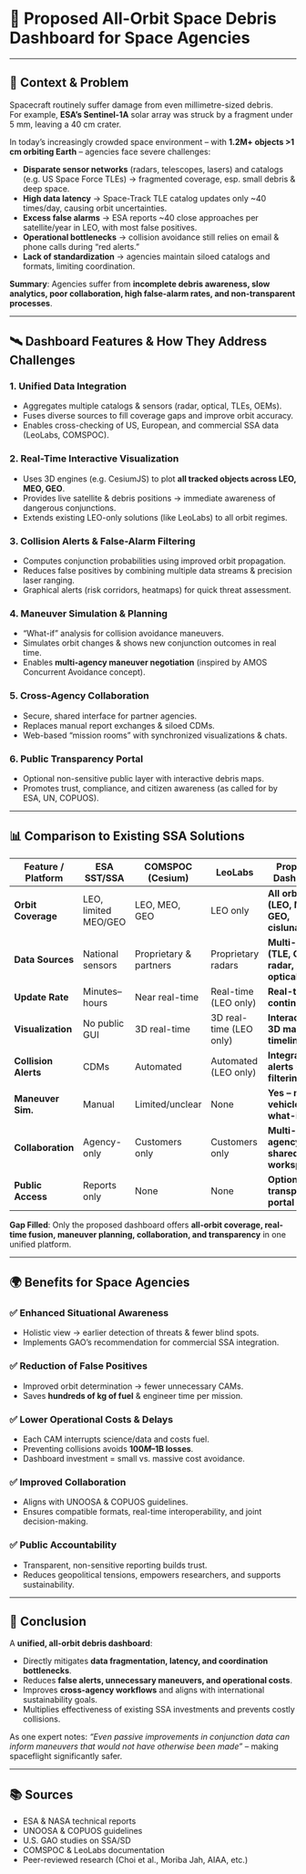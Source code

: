 # 🚀 Proposed All-Orbit Space Debris Dashboard for Space Agencies

---

## 📌 Context & Problem

Spacecraft routinely suffer damage from even millimetre-sized debris.  
For example, **ESA’s Sentinel-1A** solar array was struck by a fragment under 5 mm, leaving a 40 cm crater.  

In today’s increasingly crowded space environment – with **1.2M+ objects >1 cm orbiting Earth** – agencies face severe challenges:

- **Disparate sensor networks** (radars, telescopes, lasers) and catalogs (e.g. US Space Force TLEs) → fragmented coverage, esp. small debris & deep space.  
- **High data latency** → Space-Track TLE catalog updates only ~40 times/day, causing orbit uncertainties.  
- **Excess false alarms** → ESA reports ~40 close approaches per satellite/year in LEO, with most false positives.  
- **Operational bottlenecks** → collision avoidance still relies on email & phone calls during “red alerts.”  
- **Lack of standardization** → agencies maintain siloed catalogs and formats, limiting coordination.  

**Summary**: Agencies suffer from **incomplete debris awareness, slow analytics, poor collaboration, high false-alarm rates, and non-transparent processes**.

---

## 🛰️ Dashboard Features & How They Address Challenges

### 1. **Unified Data Integration**
- Aggregates multiple catalogs & sensors (radar, optical, TLEs, OEMs).  
- Fuses diverse sources to fill coverage gaps and improve orbit accuracy.  
- Enables cross-checking of US, European, and commercial SSA data (LeoLabs, COMSPOC).  

### 2. **Real-Time Interactive Visualization**
- Uses 3D engines (e.g. CesiumJS) to plot **all tracked objects across LEO, MEO, GEO**.  
- Provides live satellite & debris positions → immediate awareness of dangerous conjunctions.  
- Extends existing LEO-only solutions (like LeoLabs) to all orbit regimes.  

### 3. **Collision Alerts & False-Alarm Filtering**
- Computes conjunction probabilities using improved orbit propagation.  
- Reduces false positives by combining multiple data streams & precision laser ranging.  
- Graphical alerts (risk corridors, heatmaps) for quick threat assessment.  

### 4. **Maneuver Simulation & Planning**
- “What-if” analysis for collision avoidance maneuvers.  
- Simulates orbit changes & shows new conjunction outcomes in real time.  
- Enables **multi-agency maneuver negotiation** (inspired by AMOS Concurrent Avoidance concept).  

### 5. **Cross-Agency Collaboration**
- Secure, shared interface for partner agencies.  
- Replaces manual report exchanges & siloed CDMs.  
- Web-based “mission rooms” with synchronized visualizations & chats.  

### 6. **Public Transparency Portal**
- Optional non-sensitive public layer with interactive debris maps.  
- Promotes trust, compliance, and citizen awareness (as called for by ESA, UN, COPUOS).  

---

## 📊 Comparison to Existing SSA Solutions

| Feature / Platform   | ESA SST/SSA | COMSPOC (Cesium) | LeoLabs | **Proposed Dashboard** |
|----------------------|-------------|------------------|---------|-------------------------|
| **Orbit Coverage**   | LEO, limited MEO/GEO | LEO, MEO, GEO | LEO only | **All orbits (LEO, MEO, GEO, cislunar)** |
| **Data Sources**     | National sensors | Proprietary & partners | Proprietary radars | **Multi-source (TLE, GNSS, radar, optical)** |
| **Update Rate**      | Minutes–hours | Near real-time | Real-time (LEO only) | **Real-time continuous** |
| **Visualization**    | No public GUI | 3D real-time | 3D real-time (LEO only) | **Interactive 3D maps, timelines** |
| **Collision Alerts** | CDMs | Automated | Automated (LEO only) | **Integrated alerts + filtering** |
| **Maneuver Sim.**    | Manual | Limited/unclear | None | **Yes – multi-vehicle what-if** |
| **Collaboration**    | Agency-only | Customers only | Customers only | **Multi-agency shared workspace** |
| **Public Access**    | Reports only | None | None | **Optional transparency portal** |

**Gap Filled**: Only the proposed dashboard offers **all-orbit coverage, real-time fusion, maneuver planning, collaboration, and transparency** in one unified platform.

---

## 🌍 Benefits for Space Agencies

### ✅ Enhanced Situational Awareness
- Holistic view → earlier detection of threats & fewer blind spots.  
- Implements GAO’s recommendation for commercial SSA integration.  

### ✅ Reduction of False Positives
- Improved orbit determination → fewer unnecessary CAMs.  
- Saves **hundreds of kg of fuel** & engineer time per mission.  

### ✅ Lower Operational Costs & Delays
- Each CAM interrupts science/data and costs fuel.  
- Preventing collisions avoids **$100M–$1B losses**.  
- Dashboard investment = small vs. massive cost avoidance.  

### ✅ Improved Collaboration
- Aligns with UNOOSA & COPUOS guidelines.  
- Ensures compatible formats, real-time interoperability, and joint decision-making.  

### ✅ Public Accountability
- Transparent, non-sensitive reporting builds trust.  
- Reduces geopolitical tensions, empowers researchers, and supports sustainability.  

---

## 🧩 Conclusion

A **unified, all-orbit debris dashboard**:

- Directly mitigates **data fragmentation, latency, and coordination bottlenecks**.  
- Reduces **false alerts, unnecessary maneuvers, and operational costs**.  
- Improves **cross-agency workflows** and aligns with international sustainability goals.  
- Multiplies effectiveness of existing SSA investments and prevents costly collisions.  

As one expert notes: *“Even passive improvements in conjunction data can inform maneuvers that would not have otherwise been made”* – making spaceflight significantly safer.  

---

## 📚 Sources
- ESA & NASA technical reports  
- UNOOSA & COPUOS guidelines  
- U.S. GAO studies on SSA/SD  
- COMSPOC & LeoLabs documentation  
- Peer-reviewed research (Choi et al., Moriba Jah, AIAA, etc.)
